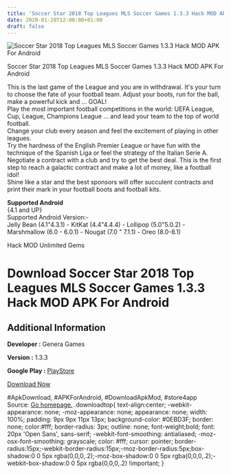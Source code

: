 ```yaml
---
title: 'Soccer Star 2018 Top Leagues MLS Soccer Games 1.3.3 Hack MOD APK For Android'
date: 2020-01-28T12:00:00+01:00
draft: false
---
```


![Soccer Star 2018 Top Leagues MLS Soccer Games 1.3.3 Hack MOD APK For Android](https://i0.wp.com/apkhome.net/wp-content/uploads/2018/06/Soccer-Star-2018-Top-Leagues-MLS-Soccer-Games-1.3.3.png "Soccer Star 2018 Top Leagues MLS Soccer Games 1.3.3 Hack MOD APK For Android")

  

Soccer Star 2018 Top Leagues MLS Soccer Games 1.3.3 Hack MOD APK For Android

This is the last game of the League and you are in withdrawal. It's your turn to choose the fate of your football team. Adjust your boots, run for the ball, make a powerful kick and ... GOAL!  
Play the most important football competitions in the world: UEFA League, Cup, League, Champions League ... and lead your team to the top of world football.  
Change your club every season and feel the excitement of playing in other leagues.  
Try the hardness of the English Premier League or have fun with the technique of the Spanish Liga or feel the strategy of the Italian Serie A.  
Negotiate a contract with a club and try to get the best deal. This is the first step to reach a galactic contract and make a lot of money, like a football idol!  
Shine like a star and the best sponsors will offer succulent contracts and print their mark in your football boots and football kits.

**Supported Android**  
{4.1 and UP}  
Supported Android Version:-  
Jelly Bean (4.1"4.3.1) - KitKat (4.4"4.4.4) - Lollipop (5.0"5.0.2) - Marshmallow (6.0 - 6.0.1) - Nougat (7.0 " 7.1.1) - Oreo (8.0-8.1)

Hack MOD Unlimited Gems

Download Soccer Star 2018 Top Leagues MLS Soccer Games 1.3.3 Hack MOD APK For Android
=====================================================================================

Additional Information
----------------------

**Developer :** Genera Games

**Version :** 1.3.3

**Google Play :** [PlayStore](https://play.google.com/store/apps/details?id=com.generagames.soccerstarleaguesfootball)

  

[Download Now](https://store4app.co/post/soccer-star-2018-top-leagues-mls-soccer-games-1-3-3-hack-mod-apk-for-android_1573671372)

  
#ApkDownload, #APKForAndroid, #DownloadApkMod, #store4app  
Source: [Go homepage.](https://store4app.co/post/soccer-star-2018-top-leagues-mls-soccer-games-1-3-3-hack-mod-apk-for-android_1573671372) .downloadtop{ text-align:center; -webkit-appearance: none; -moz-appearance: none; appearance: none; width: 100%; padding: 9px 9px 11px 13px; background-color: #0EBD3F; border: none; color:#fff; border-radius: 3px; outline: none; font-weight;bold; font: 20px 'Open Sans', sans-serif; -webkit-font-smoothing: antialiased; -moz-osx-font-smoothing: grayscale; color: #fff; cursor: pointer; border-radius:15px;-webkit-border-radius:15px;-moz-border-radius:5px;box-shadow:0 0 5px rgba(0,0,0,.2);-moz-box-shadow:0 0 5px rgba(0,0,0,.2);-webkit-box-shadow:0 0 5px rgba(0,0,0,.2) !important; }